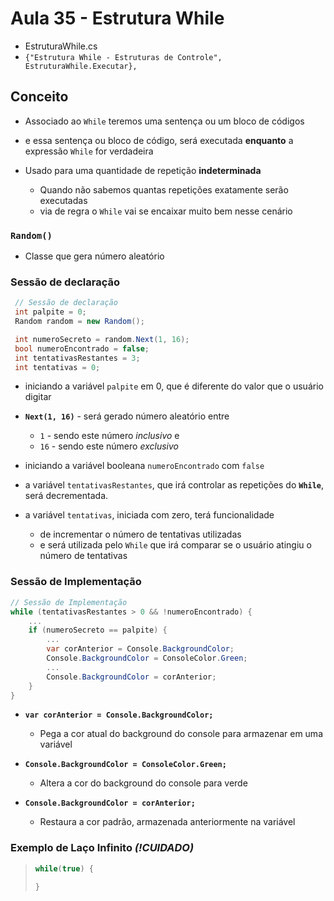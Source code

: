 # Aula 35 - Estrutura While

* EstruturaWhile.cs
* `{"Estrutura While - Estruturas de Controle", EstruturaWhile.Executar},`

## Conceito

* Associado ao `While` teremos uma sentença ou um  bloco de códigos
* e essa sentença ou bloco de código, será executada **enquanto** a expressão `While` for verdadeira

* Usado para uma quantidade de repetição **indeterminada**
  * Quando não sabemos quantas repetições exatamente serão executadas
  * via de regra o `While` vai se encaixar muito bem nesse cenário

### **`Random()`**

* Classe que gera número aleatório

### Sessão de declaração

```cs
 // Sessão de declaração
 int palpite = 0;
 Random random = new Random();

 int numeroSecreto = random.Next(1, 16);
 bool numeroEncontrado = false;
 int tentativasRestantes = 3;
 int tentativas = 0;
```

* iniciando a variável `palpite` em 0, que é diferente do valor que o usuário digitar

* **`Next(1, 16)`** - será gerado número aleatório entre
  * `1` - sendo este número *inclusivo* e
  * `16` - sendo este número *exclusivo*

* iniciando a variável booleana `numeroEncontrado` com `false`

* a variável `tentativasRestantes`, que irá controlar as repetições do **`While`**, será decrementada.

* a variável `tentativas`, iniciada com zero, terá funcionalidade
  * de incrementar o número de tentativas utilizadas
  * e será utilizada pelo `While` que irá comparar se o usuário atingiu o número de tentativas

### Sessão de Implementação

```cs
// Sessão de Implementação
while (tentativasRestantes > 0 && !numeroEncontrado) {
    ...
    if (numeroSecreto == palpite) {
        ...
        var corAnterior = Console.BackgroundColor;
        Console.BackgroundColor = ConsoleColor.Green;
        ...
        Console.BackgroundColor = corAnterior;
    }
}
```

* **`var corAnterior = Console.BackgroundColor;`**
  * Pega a cor atual do background do console para armazenar em uma variável

* **`Console.BackgroundColor = ConsoleColor.Green;`**
  * Altera a cor do background do console para verde

* **`Console.BackgroundColor = corAnterior;`**
  * Restaura a cor padrão, armazenada anteriormente na variável

### Exemplo de Laço Infinito *(!CUIDADO)*

>```cs
> while(true) {
> 
> }
>```
